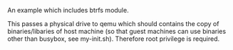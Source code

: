 An example which includes btrfs module.

This passes a physical drive to qemu which should contains the copy of binaries/libaries of host machine (so that guest machines can use binaries other than busybox, see my-init.sh). Therefore root privilege is required.

